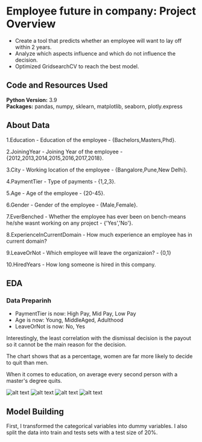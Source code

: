 # Employee future in company: Project Overview 
* Create a tool that predicts whether an employee will want to lay off within 2 years.
* Analyze which aspects influence and which do not influence the decision.
* Optimized GridsearchCV to reach the best model.  

## Code and Resources Used 
**Python Version:** 3.9  
**Packages:** pandas, numpy, sklearn, matplotlib, seaborn, plotly.express

## About Data

1.Education - Education of the employee - {Bachelors,Masters,Phd}.

2.JoiningYear - Joining Year of the employee - {2012,2013,2014,2015,2016,2017,2018}.

3.City - Working location of the employee - {Bangalore,Pune,New Delhi}.

4.PaymentTier - Type of payments - {1,2,3}.

5.Age - Age of the employee - {20-45}.

6.Gender - Gender of the employee - {Male,Female}.

7.EverBenched - Whether the employee has ever been on bench-means he/she wasnt working on any project - {'Yes','No'}.

8.ExperienceInCurrentDomain - How much experience an employee has in current domain?

9.LeaveOrNot - Which employee will leave the organizaion? - {0,1}

10.HiredYears - How long someone is hired in this company.

## EDA
### Data Preparinh
* PaymentTier is now: High Pay, Mid Pay, Low Pay
* Age is now: Young, MiddleAged, Adulthood
* LeaveOrNot is now: No, Yes

Interestingly, the least correlation with the dismissal decision is the payout so it cannot be the main reason for the decision.

The chart shows that as a percentage, women are far more likely to decide to quit than men. 

When it comes to education, on average every second person with a master's degree quits. 

![alt text](https://user-images.githubusercontent.com/117313800/226877671-3437779c-74e0-471b-9040-d547880723fc.png "Correlations")
![alt text](https://user-images.githubusercontent.com/117313800/226877632-c590732f-e329-4bff-8e47-5d8a33e70f63.png "Experience")
![alt text](https://user-images.githubusercontent.com/117313800/226877741-65ff1d07-47eb-4f60-a876-fc6361770857.png "Correlations")
![alt text](https://user-images.githubusercontent.com/117313800/226877745-c8794d81-fbfa-4833-b302-412f59471976.png "Gender count")

## Model Building 
First, I transformed the categorical variables into dummy variables. I also split the data into train and tests sets with a test size of 20%.
